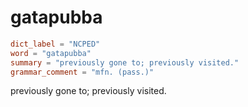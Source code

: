 # gatapubba

``` toml
dict_label = "NCPED"
word = "gatapubba"
summary = "previously gone to; previously visited."
grammar_comment = "mfn. (pass.)"
```

previously gone to; previously visited.

